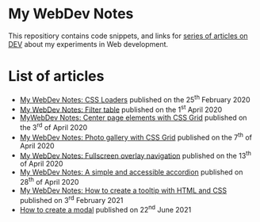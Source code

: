 # My WebDev Notes
This repositiory contains code snippets, and links for [series of articles on DEV](https://dev.to/ziizium/my-webdev-notes-5305) about my experiments in Web development.

# List of articles
* [My WebDev Notes: CSS Loaders](https://dev.to/ziizium/my-webdev-notes-css-loaders-398m) published on the 25<sup>th</sup> February 2020
* [My WebDev Notes: Filter table](https://dev.to/ziizium/my-webdev-notes-filter-table-4f5f) published on the 1<sup>st</sup> April 2020
* [MyWebDev Notes: Center page elements with CSS Grid](https://dev.to/ziizium/my-webdev-notes-center-page-elements-with-css-grid-3gke) published on the 3<sup>rd</sup> of April 2020
* [My WebDev Notes: Photo gallery with CSS Grid](https://dev.to/ziizium/my-webdev-notes-photo-gallery-with-css-grid-a7k) published on the 7<sup>th</sup> of April 2020
* [My WebDev Notes: Fullscreen overlay navigation](https://dev.to/ziizium/my-webdev-notes-fullscreen-overlay-navigation-7gk) published on the 13<sup>th</sup> of April 2020
* [My WebDev Notes: A simple and accessible accordion](https://dev.to/ziizium/my-webdev-notes-a-simple-and-accessible-accordion-4076) published on 28<sup>th</sup> of April 2020
* [My WebDev Notes: How to create a tooltip with HTML and CSS](https://dev.to/ziizium/my-webdev-notes-how-to-create-a-tooltip-with-html-and-css-d37) published on 3<sup>rd</sup> February 2021
* [How to create a modal](https://dev.to/ziizium/how-to-create-a-modal-12bi) published on 22<sup>nd</sup> June 2021
